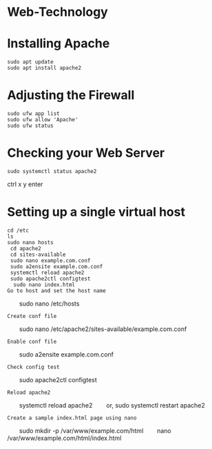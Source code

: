 # Web-Technology
# Installing Apache
    sudo apt update
    sudo apt install apache2
# Adjusting the Firewall
    sudo ufw app list
    sudo ufw allow 'Apache'
    sudo ufw status
# Checking your Web Server
    sudo systemctl status apache2
ctrl x
y
enter
# Setting up a single virtual host

    cd /etc 
    ls
    sudo nano hosts
     cd apache2
     cd sites-available
     sudo nano example.com.conf
     sudo a2ensite example.com.conf
     systemctl reload apache2
     sudo apache2ctl configtest
      sudo nano index.html 
    Go to host and set the host name

  sudo nano /etc/hosts

    Create conf file

  sudo nano /etc/apache2/sites-available/example.com.conf

    Enable conf file

  sudo a2ensite example.com.conf

    Check config test

  sudo apache2ctl configtest

    Reload apache2

  systemctl reload apache2
  or, sudo systemctl restart apache2

    Create a sample index.html page using nano

  sudo mkdir -p /var/www/example.com/html
  nano /var/www/example.com/html/index.html








